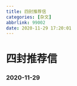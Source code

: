 ```yaml
---
title: 四封推荐信
categories: [杂文]
abbrlink: 99002
date: 2020-11-29 17:20:01
---
```


# 四封推荐信

### 2020-11-29

